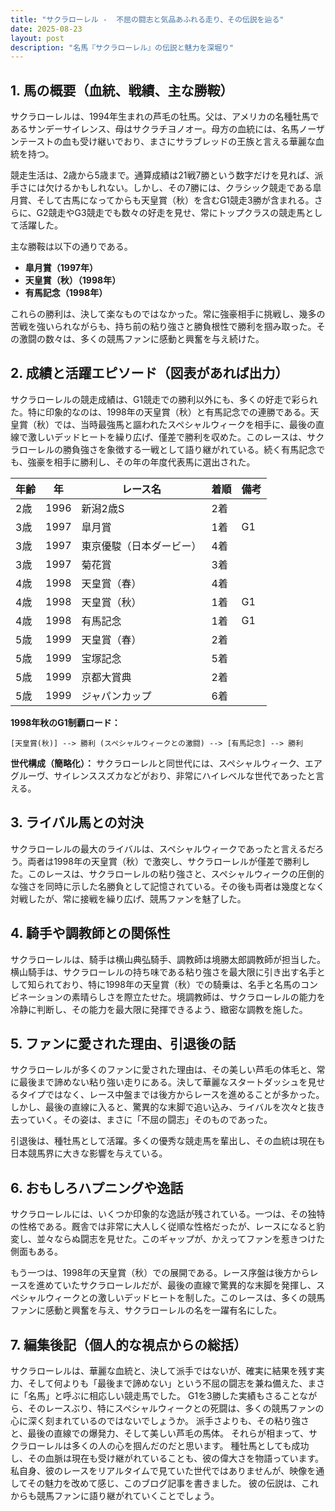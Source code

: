 ```yaml
---
title: "サクラローレル -  不屈の闘志と気品あふれる走り、その伝説を辿る"
date: 2025-08-23
layout: post
description: "名馬『サクラローレル』の伝説と魅力を深堀り"
---
```


## 1. 馬の概要（血統、戦績、主な勝鞍）

サクラローレルは、1994年生まれの芦毛の牡馬。父は、アメリカの名種牡馬であるサンデーサイレンス、母はサクラチヨノオー。母方の血統には、名馬ノーザンテーストの血も受け継いでおり、まさにサラブレッドの王族と言える華麗な血統を持つ。

競走生活は、2歳から5歳まで。通算成績は21戦7勝という数字だけを見れば、派手さには欠けるかもしれない。しかし、その7勝には、クラシック競走である皐月賞、そして古馬になってからも天皇賞（秋）を含むG1競走3勝が含まれる。さらに、G2競走やG3競走でも数々の好走を見せ、常にトップクラスの競走馬として活躍した。

主な勝鞍は以下の通りである。

* **皐月賞（1997年）**
* **天皇賞（秋）（1998年）**
* **有馬記念（1998年）**

これらの勝利は、決して楽なものではなかった。常に強豪相手に挑戦し、幾多の苦戦を強いられながらも、持ち前の粘り強さと勝負根性で勝利を掴み取った。その激闘の数々は、多くの競馬ファンに感動と興奮を与え続けた。


## 2. 成績と活躍エピソード（図表があれば出力）

サクラローレルの競走成績は、G1競走での勝利以外にも、多くの好走で彩られた。特に印象的なのは、1998年の天皇賞（秋）と有馬記念での連勝である。天皇賞（秋）では、当時最強馬と謳われたスペシャルウィークを相手に、最後の直線で激しいデッドヒートを繰り広げ、僅差で勝利を収めた。このレースは、サクラローレルの勝負強さを象徴する一戦として語り継がれている。続く有馬記念でも、強豪を相手に勝利し、その年の年度代表馬に選出された。

| 年齢 | 年 | レース名 | 着順 | 備考 |
|---|---|---|---|---|
| 2歳 | 1996 | 新潟2歳S | 2着 |  |
| 3歳 | 1997 | 皐月賞 | 1着 | G1 |
| 3歳 | 1997 | 東京優駿（日本ダービー） | 4着 |  |
| 3歳 | 1997 | 菊花賞 | 3着 |  |
| 4歳 | 1998 | 天皇賞（春） | 4着 |  |
| 4歳 | 1998 | 天皇賞（秋） | 1着 | G1 |
| 4歳 | 1998 | 有馬記念 | 1着 | G1 |
| 5歳 | 1999 | 天皇賞（春） | 2着 |  |
| 5歳 | 1999 | 宝塚記念 | 5着 |  |
| 5歳 | 1999 | 京都大賞典 | 2着 |  |
| 5歳 | 1999 | ジャパンカップ | 6着 |  |


**1998年秋のG1制覇ロード：**

```
[天皇賞(秋)] --> 勝利 (スペシャルウィークとの激闘) --> [有馬記念] --> 勝利
```

**世代構成（簡略化）：**  サクラローレルと同世代には、スペシャルウィーク、エアグルーヴ、サイレンススズカなどがおり、非常にハイレベルな世代であったと言える。


## 3. ライバル馬との対決

サクラローレルの最大のライバルは、スペシャルウィークであったと言えるだろう。両者は1998年の天皇賞（秋）で激突し、サクラローレルが僅差で勝利した。このレースは、サクラローレルの粘り強さと、スペシャルウィークの圧倒的な強さを同時に示した名勝負として記憶されている。その後も両者は幾度となく対戦したが、常に接戦を繰り広げ、競馬ファンを魅了した。


## 4. 騎手や調教師との関係性

サクラローレルは、騎手は横山典弘騎手、調教師は境勝太郎調教師が担当した。横山騎手は、サクラローレルの持ち味である粘り強さを最大限に引き出す名手として知られており、特に1998年の天皇賞（秋）での騎乗は、名手と名馬のコンビネーションの素晴らしさを際立たせた。境調教師は、サクラローレルの能力を冷静に判断し、その能力を最大限に発揮できるよう、緻密な調教を施した。


## 5. ファンに愛された理由、引退後の話

サクラローレルが多くのファンに愛された理由は、その美しい芦毛の体毛と、常に最後まで諦めない粘り強い走りにある。決して華麗なスタートダッシュを見せるタイプではなく、レース中盤までは後方からレースを進めることが多かった。しかし、最後の直線に入ると、驚異的な末脚で追い込み、ライバルを次々と抜き去っていく。その姿は、まさに「不屈の闘志」そのものであった。

引退後は、種牡馬として活躍。多くの優秀な競走馬を輩出し、その血統は現在も日本競馬界に大きな影響を与えている。


## 6. おもしろハプニングや逸話

サクラローレルには、いくつか印象的な逸話が残されている。一つは、その独特の性格である。厩舎では非常に大人しく従順な性格だったが、レースになると豹変し、並々ならぬ闘志を見せた。このギャップが、かえってファンを惹きつけた側面もある。

もう一つは、1998年の天皇賞（秋）での展開である。レース序盤は後方からレースを進めていたサクラローレルだが、最後の直線で驚異的な末脚を発揮し、スペシャルウィークとの激しいデッドヒートを制した。このレースは、多くの競馬ファンに感動と興奮を与え、サクラローレルの名を一躍有名にした。


## 7. 編集後記（個人的な視点からの総括）

サクラローレルは、華麗な血統と、決して派手ではないが、確実に結果を残す実力、そして何よりも「最後まで諦めない」という不屈の闘志を兼ね備えた、まさに「名馬」と呼ぶに相応しい競走馬でした。  G1を3勝した実績もさることながら、そのレースぶり、特にスペシャルウィークとの死闘は、多くの競馬ファンの心に深く刻まれているのではないでしょうか。  派手さよりも、その粘り強さと、最後の直線での爆発力、そして美しい芦毛の馬体。  それらが相まって、サクラローレルは多くの人の心を掴んだのだと思います。  種牡馬としても成功し、その血脈は現在も受け継がれていることも、彼の偉大さを物語っています。  私自身、彼のレースをリアルタイムで見ていた世代ではありませんが、映像を通してその魅力を改めて感じ、このブログ記事を書きました。  彼の伝説は、これからも競馬ファンに語り継がれていくことでしょう。
